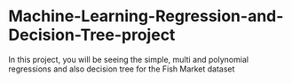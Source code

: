 # Machine-Learning-Regression-and-Decision-Tree-project
In this project, you will be seeing the simple, multi and polynomial regressions and also decision tree for the Fish Market dataset
